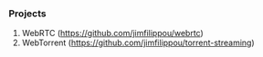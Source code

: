 ### Projects

1. WebRTC (https://github.com/jimfilippou/webrtc)
2. WebTorrent (https://github.com/jimfilippou/torrent-streaming)
